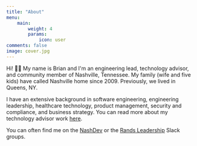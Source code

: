 ```yaml
---
title: "About"
menu:
    main:
        weight: 4
        params: 
            icon: user
comments: false
image: cover.jpg
---
```


Hi! 👋🏻 My name is Brian and I'm an engineering lead, technology advisor, and
community member of Nashville, Tennessee. My family (wife and five kids) have
called Nashville home since 2009. Previously, we lived in Queens, NY.

I have an extensive background in software engineering, engineering leadership,
healthcare technology, product management, security and compliance, and business
strategy. You can read more about my technology advisor work
[here](/technical-advisory).

You can often find me on the [NashDev](https://nashdev.com/) or
the [Rands
Leadership](https://randsinrepose.com/welcome-to-rands-leadership-slack/) Slack
groups.
